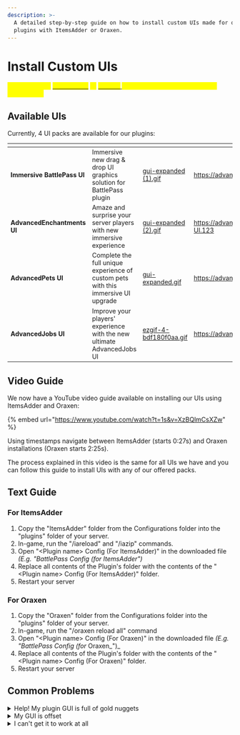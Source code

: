 ```yaml
---
description: >-
  A detailed step-by-step guide on how to install custom UIs made for our
  plugins with ItemsAdder or Oraxen.
---
```


# Install Custom UIs

<mark style="color:yellow;">You must have</mark> [<mark style="color:yellow;">**ItemsAdder**</mark>](https://www.spigotmc.org/resources/%E2%9C%A8itemsadder%E2%AD%90emotes-mobs-items-armors-hud-gui-emojis-blocks-wings-hats-liquids.73355/) <mark style="color:yellow;">**or**</mark> [<mark style="color:yellow;">**Oraxen**</mark> ](https://www.spigotmc.org/resources/%E2%98%84%EF%B8%8F-oraxen-custom-items-blocks-emotes-furniture-resourcepack-and-gui-1-18-1-21-4.72448/)<mark style="color:yellow;">installed before proceeding with these steps.</mark>

## Available UIs

Currently, 4 UI packs are available for our plugins:

<table data-card-size="large" data-view="cards"><thead><tr><th></th><th></th><th data-hidden data-card-cover data-type="files"></th><th data-hidden data-card-target data-type="content-ref"></th></tr></thead><tbody><tr><td><strong>Immersive BattlePass UI</strong></td><td>Immersive new drag &#x26; drop UI graphics solution for BattlePass plugin</td><td><a href="../.gitbook/assets/gui-expanded (1).gif">gui-expanded (1).gif</a></td><td><a href="https://advancedplugins.net/item/110">https://advancedplugins.net/item/110</a></td></tr><tr><td><strong>AdvancedEnchantments UI</strong></td><td>Amaze and surprise your server players with new immersive experience</td><td><a href="../.gitbook/assets/gui-expanded (2).gif">gui-expanded (2).gif</a></td><td><a href="https://advancedplugins.net/item/AdvancedEnchantments-UI.123">https://advancedplugins.net/item/AdvancedEnchantments-UI.123</a></td></tr><tr><td><strong>AdvancedPets UI</strong></td><td>Complete the full unique experience of custom pets with this immersive UI upgrade</td><td><a href="../.gitbook/assets/gui-expanded.gif">gui-expanded.gif</a></td><td><a href="https://advancedplugins.net/item/AdvancedPets-UI.137">https://advancedplugins.net/item/AdvancedPets-UI.137</a></td></tr><tr><td><strong>AdvancedJobs UI</strong></td><td>Improve your players' experience with the new ultimate AdvancedJobs UI</td><td><a href="../.gitbook/assets/ezgif-4-bdf180f0aa.gif">ezgif-4-bdf180f0aa.gif</a></td><td><a href="https://advancedplugins.net/item/AdvancedJobs-UI.189">https://advancedplugins.net/item/AdvancedJobs-UI.189</a></td></tr></tbody></table>

## Video Guide

We now have a YouTube video guide available on installing our UIs using ItemsAdder and Oraxen:

{% embed url="https://www.youtube.com/watch?t=1s&v=XzBQlmCsXZw" %}

Using timestamps navigate between ItemsAdder (starts 0:27s) and Oraxen installations (Oraxen starts 2:25s).

The process explained in this video is the same for all UIs we have and you can follow this guide to install UIs with any of our offered packs.

## Text Guide

### For ItemsAdder

1. Copy the "ItemsAdder" folder from the Configurations folder into the "plugins" folder of your server.
2. In-game, run the "/iareload" and "/iazip" commands.
3. Open "\<Plugin name> Config (For ItemsAdder)" in the downloaded file _(E.g. "BattlePass Config (for ItemsAdder")_
4. Replace all contents of the Plugin's folder with the contents of the "\<Plugin name> Config (For ItemsAdder)" folder.
5. Restart your server

### For Oraxen

1. Copy the "Oraxen" folder from the Configurations folder into the "plugins" folder of your server.
2. In-game, run the "/oraxen reload all" command
3. Open "\<Plugin name> Config (For Oraxen)" in the downloaded file _(E.g. "BattlePass Config (for_ Oraxen\_")\_
4. Replace all contents of the Plugin's folder with the contents of the "\<Plugin name> Config (For Oraxen)" folder.
5. Restart your server

## Common Problems

<details>

<summary>Help! My plugin GUI is full of gold nuggets</summary>

You have not installed or loaded the texture pack correctly yet! Make sure you added files in the ItemsAdder/Oraxen folder, then:\
\- For ItemsAdder run /iareload and /iazip commands\
\- For **Oraxen** run /oraxen reload all\
Restart your server and the UIs will be installed!

</details>

<details>

<summary>My GUI is offset</summary>

<img src="../.gitbook/assets/image.png" alt="" data-size="original">

If your GUI is offset like this and you are using Oraxen, you have not installed `glyphs` file's `shifts.yml` file correctly. Make sure you go into `/plugins/Oraxen/glyphs` and install the shifts.yml file from the pack. Make sure it overrides the file, as sometimes that is the problem. Afterwards restart.

</details>

<details>

<summary>I can't get it to work at all</summary>

Contact us on discord https://advancedplugins.net/discord and we will help you out ASAP.

</details>

